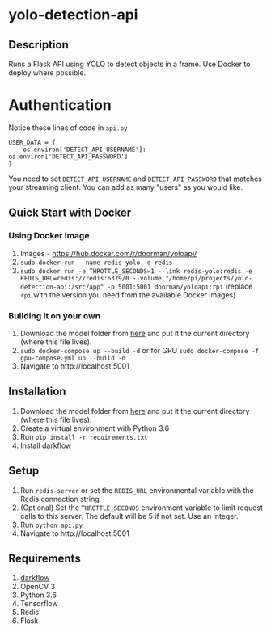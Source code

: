 # yolo-detection-api 

## Description
Runs a Flask API using YOLO to detect objects in a frame. Use Docker to deploy where possible.


# Authentication

Notice these lines of code in `api.py`

```
USER_DATA = {
    os.environ['DETECT_API_USERNAME']: os.environ['DETECT_API_PASSWORD']
}
```

You need to set `DETECT_API_USERNAME` and `DETECT_API_PASSWORD` that matches your streaming client. You can add as many "users" as you would like.



## Quick Start with Docker

### Using Docker Image
1. Images - https://hub.docker.com/r/doorman/yoloapi/
1. `sudo docker run --name redis-yolo -d redis` 
1. `sudo docker run -e THROTTLE_SECONDS=1 --link redis-yolo:redis -e REDIS_URL=redis://redis:6379/0 --volume "/home/pi/projects/yolo-detection-api:/src/app" -p 5001:5001 doorman/yoloapi:rpi` (replace `rpi` with the version you need from the available Docker images)

### Building it on your own
1. Download the model folder from [here](https://drive.google.com/open?id=1NYtW4w2EjasFzvNQt_J6jduWeNWUIxyQ) and put it the current directory (where this file lives).
1. `sudo docker-compose up --build -d` or for GPU `sudo docker-compose -f gpu-compose.yml up --build -d`
1. Navigate to http://localhost:5001

## Installation
1. Download the model folder from [here](https://drive.google.com/open?id=1NYtW4w2EjasFzvNQt_J6jduWeNWUIxyQ) and put it the current directory (where this file lives).
2. Create a virtual environment with Python 3.6
3. Run `pip install -r requirements.txt`
4. Install [darkflow](https://github.com/thtrieu/darkflow)

## Setup
1. Run `redis-server` or set the `REDIS_URL` environmental variable with the Redis connection string.
1. (Optional) Set the `THROTTLE_SECONDS` environment variable to limit request calls to this server. The default will be 5 if not set. Use an integer.
1. Run `python api.py` 
1. Navigate to http://localhost:5001
 

## Requirements
1. [darkflow](https://github.com/thtrieu/darkflow)
1. OpenCV 3
1. Python 3.6
1. Tensorflow
1. Redis
1. Flask